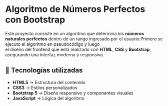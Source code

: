 # Algoritmo de Números Perfectos con Bootstrap

Este proyecto consiste en un algoritmo que determina los **números naturales perfectos** dentro de un rango ingresado por el usuario.Primero se ejecuto el algoritmo en pseudocódigo y luego  
el diseño del frontend que  está realizado con **HTML**, **CSS** y **Bootstrap**, asegurando una interfaz moderna y responsiva.

## 📌 Tecnologías utilizadas
- **HTML5** → Estructura del contenido
- **CSS3** → Estilos personalizados
- **Bootstrap 5** → Diseño responsivo y componentes visuales
- **JavaScript** → Lógica del algoritmo

